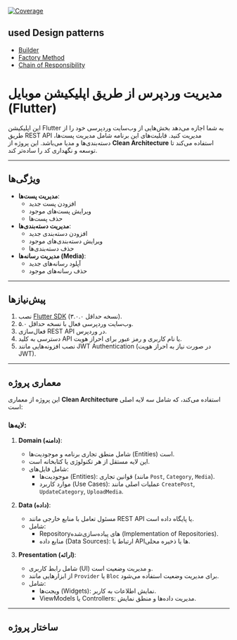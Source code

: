 [![Coverage](https://img.shields.io/badge/Test--Coverage-97.45%25-success)](https://github.com/Jafar-Rezazadeh/wordpress_companion/blob/develop/coverage/lcov.info)


## used Design patterns

- [Builder](lib\features\profile\presentation\utils\update_my_profile_params_builder.dart)
- [Factory Method](lib\core\errors\failures.dart)
- [Chain of Responsibility](lib/features/media/presentation/widgets/media_show_box.dart)

# مدیریت وردپرس از طریق اپلیکیشن موبایل (Flutter)

این اپلیکیشن Flutter به شما اجازه می‌دهد بخش‌هایی از وب‌سایت وردپرسی خود را از طریق REST API مدیریت کنید. قابلیت‌های این برنامه شامل مدیریت پست‌ها، دسته‌بندی‌ها و مدیا می‌باشد. این پروژه از **Clean Architecture** استفاده می‌کند تا توسعه و نگهداری کد را ساده‌تر کند.

---

## ویژگی‌ها

- **مدیریت پست‌ها**:
  - افزودن پست جدید
  - ویرایش پست‌های موجود
  - حذف پست‌ها
- **مدیریت دسته‌بندی‌ها**:
  - افزودن دسته‌بندی جدید
  - ویرایش دسته‌بندی‌های موجود
  - حذف دسته‌بندی‌ها
- **مدیریت رسانه‌ها (Media)**:
  - آپلود رسانه‌های جدید
  - حذف رسانه‌های موجود

---

## پیش‌نیازها

1. نصب [Flutter SDK](https://flutter.dev/docs/get-started/install) (نسخه حداقل ۳.۰.۰).
2. وب‌سایت وردپرسی فعال با نسخه حداقل ۵.۰.
3. فعال‌سازی REST API در وردپرس.
4. دسترسی به کلید API یا نام کاربری و رمز عبور برای احراز هویت.
5. نصب افزونه‌هایی مانند JWT Authentication (در صورت نیاز به احراز هویت JWT).

---

## معماری پروژه

این پروژه از معماری **Clean Architecture** استفاده می‌کند، که شامل سه لایه اصلی است:

### لایه‌ها:

1. **Domain (دامنه)**:
   - شامل منطق تجاری برنامه و موجودیت‌ها (Entities) است.
   - این لایه مستقل از هر تکنولوژی یا کتابخانه است.
   - شامل فایل‌های:
     - موجودیت‌ها (Entities): قوانین تجاری (مانند `Post`, `Category`, `Media`).
     - موارد کاربرد (Use Cases): عملیات اصلی مانند `CreatePost`, `UpdateCategory`, `UploadMedia`.

2. **Data (داده)**:
   - مسئول تعامل با منابع خارجی مانند REST API یا پایگاه داده است.
   - شامل:
     - Repository‌های پیاده‌سازی‌شده (Implementation of Repositories).
     - منابع داده (Data Sources): ارتباط با API‌ها یا ذخیره محلی.

3. **Presentation (ارائه)**:
   - شامل رابط کاربری (UI) و مدیریت وضعیت است.
   - از ابزارهایی مانند `Provider` یا `Bloc` برای مدیریت وضعیت استفاده می‌شود.
   - شامل:
     - ویجت‌ها (Widgets): نمایش اطلاعات به کاربر.
     - ViewModels یا Controllers: مدیریت داده‌ها و منطق نمایش.

---

## ساختار پروژه

